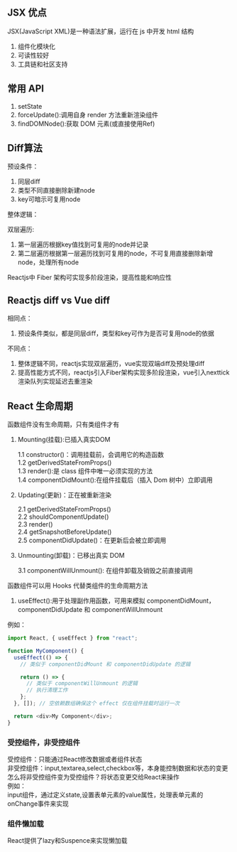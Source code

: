## JSX 优点

JSX(JavaScript XML)是一种语法扩展，运行在 js 中开发 html 结构

1. 组件化模块化
2. 可读性较好
3. 工具链和社区支持

## 常用 API

1. setState
2. forceUpdate():调用自身 render 方法重新渲染组件
3. findDOMNode():获取 DOM 元素(或直接使用Ref)

## Diff算法
预设条件：   
1. 同层diff
2. 类型不同直接删除新建node
3. key可暗示可复用node    

整体逻辑：   
        
双层遍历:
1. 第一层遍历根据key值找到可复用的node并记录    
2. 第二层遍历根据第一层遍历找到可复用的node，不可复用直接删除新增node，处理所有node   

Reactjs中 Fiber 架构可实现多阶段渲染，提高性能和响应性    

## Reactjs diff vs Vue diff
相同点：
1. 预设条件类似，都是同层diff，类型和key可作为是否可复用node的依据    


不同点：   
1. 整体逻辑不同，reactjs实现双层遍历，vue实现双端diff及预处理diff 
2. 提高性能方式不同，reactjs引入Fiber架构实现多阶段渲染，vue引入nexttick渲染队列实现延迟去重渲染     



## React 生命周期

函数组件没有生命周期，只有类组件才有

1. Mounting(挂载):已插入真实DOM    

   1.1 constructor()：调用挂载前，会调用它的构造函数  
   1.2 getDerivedStateFromProps()  
   1.3 render():是 class 组件中唯一必须实现的方法  
   1.4 componentDidMount():在组件挂载后（插入 Dom 树中）立即调用

2. Updating(更新)：正在被重新渲染    

   2.1 getDerivedStateFromProps()  
   2.2 shouldComponentUpdate()  
   2.3 render()  
   2.4 getSnapshotBeforeUpdate()  
   2.5 componentDidUpdate()：在更新后会被立即调用

3. Unmounting(卸载)：已移出真实 DOM     

   3.1 componentWillUnmount(): 在组件卸载及销毁之前直接调用

函数组件可以用 Hooks 代替类组件的生命周期方法

1. useEffect():用于处理副作用函数，可用来模拟 componentDidMount，componentDidUpdate 和 componentWillUnmount

例如：    
```js
import React, { useEffect } from "react";

function MyComponent() {
  useEffect(() => {
    // 类似于 componentDidMount 和 componentDidUpdate 的逻辑

    return () => {
      // 类似于 componentWillUnmount 的逻辑
      // 执行清理工作
    };
  }, []); // 空依赖数组确保这个 effect 仅在组件挂载时运行一次

  return <div>My Component</div>;
}
```

### 受控组件，非受控组件
受控组件：只能通过React修改数据或者组件状态    
非受控组件：input,textarea,select,checkbox等，本身能控制数据和状态的变更       
怎么将非受控组件变为受控组件？将状态变更交给React来操作    
例如：    
input组件，通过定义state,设置表单元素的value属性，处理表单元素的onChange事件来实现         


### 组件懒加载
React提供了lazy和Suspence来实现懒加载      
